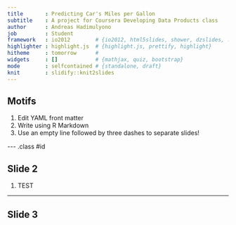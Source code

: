 ```yaml
---
title       : Predicting Car's Miles per Gallon
subtitle    : A project for Coursera Developing Data Products class
author      : Andreas Hadimulyono
job         : Student
framework   : io2012        # {io2012, html5slides, shower, dzslides, ...}
highlighter : highlight.js  # {highlight.js, prettify, highlight}
hitheme     : tomorrow      # 
widgets     : []            # {mathjax, quiz, bootstrap}
mode        : selfcontained # {standalone, draft}
knit        : slidify::knit2slides
---
```


## Motifs

1. Edit YAML front matter
2. Write using R Markdown
3. Use an empty line followed by three dashes to separate slides!

--- .class #id 

## Slide 2

1. TEST

--- 

## Slide 3


